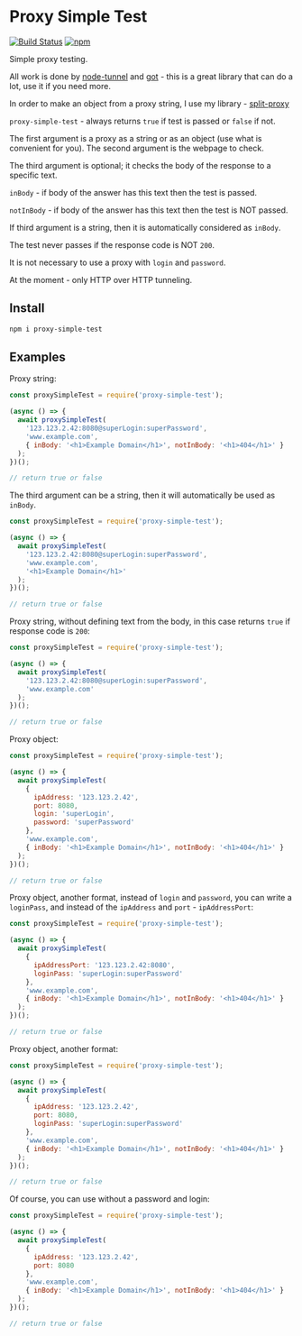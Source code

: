 # Proxy Simple Test

[![Build Status](https://travis-ci.com/Ganevru/proxy-simple-test.svg?branch=master)](https://travis-ci.com/Ganevru/proxy-simple-test)
[![npm](https://img.shields.io/npm/v/proxy-simple-test.svg?style=flat-square)](http://npm.im/proxy-simple-test)

Simple proxy testing.

All work is done by [node-tunnel](https://github.com/koichik/node-tunnel) and [got](https://github.com/sindresorhus/got) - this is a great library that can do a lot, use it if you need more.

In order to make an object from a proxy string, I use my library - [split-proxy](https://github.com/Ganevru/split-proxy)

`proxy-simple-test` - always returns `true` if test is passed or `false` if not.

The first argument is a proxy as a string or as an object (use what is convenient for you).
The second argument is the webpage to check.

The third argument is optional; it checks the body of the response to a specific text.

`inBody` - if body of the answer has this text then the test is passed.

`notInBody` - if body of the answer has this text then the test is NOT passed.

If third argument is a string, then it is automatically considered as `inBody`.

The test never passes if the response code is NOT `200`.

It is not necessary to use a proxy with `login` and `password`.

At the moment - only HTTP over HTTP tunneling.

## Install

```bash
npm i proxy-simple-test
```

## Examples

Proxy string:

```js
const proxySimpleTest = require('proxy-simple-test');

(async () => {
  await proxySimpleTest(
    '123.123.2.42:8080@superLogin:superPassword',
    'www.example.com',
    { inBody: '<h1>Example Domain</h1>', notInBody: '<h1>404</h1>' }
  );
})();

// return true or false
```

The third argument can be a string, then it will automatically be used as `inBody`.

```js
const proxySimpleTest = require('proxy-simple-test');

(async () => {
  await proxySimpleTest(
    '123.123.2.42:8080@superLogin:superPassword',
    'www.example.com',
    '<h1>Example Domain</h1>'
  );
})();

// return true or false
```

Proxy string, without defining text from the body, in this case returns `true` if response code is `200`:

```js
const proxySimpleTest = require('proxy-simple-test');

(async () => {
  await proxySimpleTest(
    '123.123.2.42:8080@superLogin:superPassword',
    'www.example.com'
  );
})();

// return true or false
```

Proxy object:

```js
const proxySimpleTest = require('proxy-simple-test');

(async () => {
  await proxySimpleTest(
    {
      ipAddress: '123.123.2.42',
      port: 8080,
      login: 'superLogin',
      password: 'superPassword'
    },
    'www.example.com',
    { inBody: '<h1>Example Domain</h1>', notInBody: '<h1>404</h1>' }
  );
})();

// return true or false
```

Proxy object, another format, instead of `login` and `password`, you can write a `loginPass`, and instead of the `ipAddress` and `port` - `ipAddressPort`:

```js
const proxySimpleTest = require('proxy-simple-test');

(async () => {
  await proxySimpleTest(
    {
      ipAddressPort: '123.123.2.42:8080',
      loginPass: 'superLogin:superPassword'
    },
    'www.example.com',
    { inBody: '<h1>Example Domain</h1>', notInBody: '<h1>404</h1>' }
  );
})();

// return true or false
```

Proxy object, another format:

```js
const proxySimpleTest = require('proxy-simple-test');

(async () => {
  await proxySimpleTest(
    {
      ipAddress: '123.123.2.42',
      port: 8080,
      loginPass: 'superLogin:superPassword'
    },
    'www.example.com',
    { inBody: '<h1>Example Domain</h1>', notInBody: '<h1>404</h1>' }
  );
})();

// return true or false
```

Of course, you can use without a password and login:

```js
const proxySimpleTest = require('proxy-simple-test');

(async () => {
  await proxySimpleTest(
    {
      ipAddress: '123.123.2.42',
      port: 8080
    },
    'www.example.com',
    { inBody: '<h1>Example Domain</h1>', notInBody: '<h1>404</h1>' }
  );
})();

// return true or false
```
